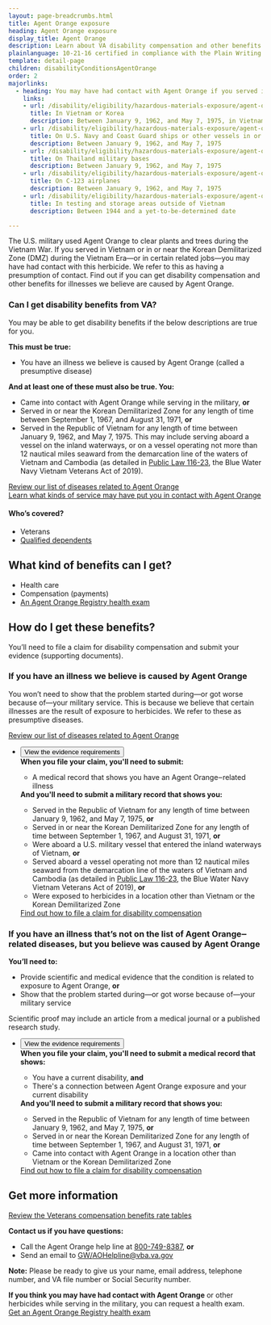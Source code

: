 ```yaml
---
layout: page-breadcrumbs.html
title: Agent Orange exposure
heading: Agent Orange exposure
display_title: Agent Orange
description: Learn about VA disability compensation and other benefits for Veterans with illnesses related to Agent Orange exposure during the Vietnam War or in certain related jobs. Find out if you may have had contact with this herbicide, and how to file a claim for compensation.
plainlanguage: 10-21-16 certified in compliance with the Plain Writing Act
template: detail-page
children: disabilityConditionsAgentOrange
order: 2
majorlinks:
  - heading: You may have had contact with Agent Orange if you served in any of these ways
    links:
    - url: /disability/eligibility/hazardous-materials-exposure/agent-orange/service-in-vietnam-korea/
      title: In Vietnam or Korea
      description: Between January 9, 1962, and May 7, 1975, in Vietnam, or between September 1, 1967, and August 31, 1971, in or near the Korean Demilitarized Zone
    - url: /disability/eligibility/hazardous-materials-exposure/agent-orange/navy-coast-guard-ships-vietnam/
      title: On U.S. Navy and Coast Guard ships or other vessels in or near Vietnam
      description: Between January 9, 1962, and May 7, 1975
    - url: /disability/eligibility/hazardous-materials-exposure/agent-orange/thailand-military-bases/
      title: On Thailand military bases
      description: Between January 9, 1962, and May 7, 1975
    - url: /disability/eligibility/hazardous-materials-exposure/agent-orange/c-123-aircraft/
      title: On C-123 airplanes
      description: Between January 9, 1962, and May 7, 1975
    - url: /disability/eligibility/hazardous-materials-exposure/agent-orange/testing-storage-areas/
      title: In testing and storage areas outside of Vietnam
      description: Between 1944 and a yet-to-be-determined date

---
```


<div class="va-introtext">

The U.S. military used Agent Orange to clear plants and trees during the Vietnam War. If you served in Vietnam or in or near the Korean Demilitarized Zone (DMZ) during the Vietnam Era—or in certain related jobs—you may have had contact with this herbicide. We refer to this as having a presumption of contact. Find out if you can get disability compensation and other benefits for illnesses we believe are caused by Agent Orange.

</div>

<div class="feature" markdown="1">

### Can I get disability benefits from VA?

You may be able to get disability benefits if the below descriptions are true for you.

**This must be true:**
 - You have an illness we believe is caused by Agent Orange (called a presumptive disease)

**And at least one of these must also be true. You:**
 - Came into contact with Agent Orange while serving in the military, **or**
 - Served in or near the Korean Demilitarized Zone for any length of time between September 1, 1967, and August 31, 1971, **or**
 - Served in the Republic of Vietnam for any length of time between January 9, 1962, and May 7, 1975. This may include serving aboard a vessel on the inland waterways, or  on a vessel operating not more than 12 nautical miles seaward from the demarcation line of the waters of Vietnam and Cambodia (as detailed in [Public Law 116-23](https://www.congress.gov/bill/116th-congress/house-bill/299/text), the Blue Water Navy Vietnam Veterans Act of 2019).<br>

[Review our list of diseases related to Agent Orange](/disability/eligibility/hazardous-materials-exposure/agent-orange/related-diseases/) <br>
[Learn what kinds of service may have put you in contact with Agent Orange](#kinds-of-service)

#### Who’s covered?

- Veterans
- [Qualified dependents](/disability/eligibility/special-claims/birth-defects/)

</div>

## What kind of benefits can I get?

- Health care
- Compensation (payments)
- [An Agent Orange Registry health exam](/disability/eligibility/hazardous-materials-exposure/agent-orange/registry-health-exam/)

## How do I get these benefits?

You’ll need to file a claim for disability compensation and submit your evidence (supporting documents). <br>

### If you have an illness we believe is caused by Agent Orange

You won’t need to show that the problem started during—or got worse because of—your military service. This is because we believe that certain illnesses are the result of exposure to herbicides. We refer to these as presumptive diseases. <br>

[Review our list of diseases related to Agent Orange](/disability/eligibility/hazardous-materials-exposure/agent-orange/related-diseases/)

<ul class="usa-accordion-bordered">
  <li>
    <button class="usa-accordion-button"
      aria-expanded="false"
      aria-controls="evidence-1">
      View the evidence requirements
    </button>
    <div id="evidence-1" class="usa-accordion-content">
      <strong>When you file your claim, you'll need to submit:</strong> <br>
      <ul>
        <li>A medical record that shows you have an Agent Orange‒related illness</li>
      </ul>
      <strong>And you'll need to submit a military record that shows you:</strong>
      <ul>        
        <li>Served in the Republic of Vietnam for any length of time between January 9, 1962, and May 7, 1975, <strong>or</strong></li>
        <li>Served in or near the Korean Demilitarized Zone for any length of time between September 1, 1967, and August 31, 1971, <strong>or</strong></li>
        <li>Were aboard a U.S. military vessel that entered the inland waterways of Vietnam, <strong>or</strong></li>
        <li>Served aboard a vessel operating not more than 12 nautical miles seaward from the demarcation line of the waters of Vietnam and Cambodia (as detailed in <a href="https://www.congress.gov/bill/116th-congress/house-bill/299/text">Public Law 116-23</a>, the Blue Water Navy Vietnam Veterans Act of 2019), <strong>or</strong></li>
        <li>Were exposed to herbicides in a location other than Vietnam or the Korean Demilitarized Zone</li>
      </ul>
      <a href="https://vagov-content-pr-407.herokuapp.com/disability/how-to-file-claim/">Find out how to file a claim for disability compensation</a>
    </div>
  </li>
  </ul>

### If you have an illness that’s not on the list of Agent Orange‒related diseases, but you believe was caused by Agent Orange

**You’ll need to:**
- Provide scientific and medical evidence that the condition is related to exposure to Agent Orange, **or** <br>
- Show that the problem started during—or got worse because of—your military service

Scientific proof may include an article from a medical journal or a published research study. 

<ul class="usa-accordion-bordered">
  <li>
    <button class="usa-accordion-button"
      aria-expanded="false"
      aria-controls="evidence-2">
      View the evidence requirements
    </button>
    <div id="evidence-2" class="usa-accordion-content">
      <strong>When you file your claim, you'll need to submit a medical record that shows:</strong> <br>
      <ul>
        <li>You have a current disability, <strong>and</strong></li>
        <li>There's a connection between Agent Orange exposure and your current disability</li>
      </ul>          
      <strong>And you'll need to submit a military record that shows you:</strong>      
      <ul>       
        <li>Served in the Republic of Vietnam for any length of time between January 9, 1962, and May 7, 1975, <strong>or</strong></li>
        <li>Served in or near the Korean Demilitarized Zone for any length of time between September 1, 1967, and August 31, 1971, <strong>or</strong></li>
         <li>Came into contact with Agent Orange in a location other than Vietnam or the Korean Demilitarized Zone</li>
      </ul>
      <a href="https://vagov-content-pr-407.herokuapp.com/disability/how-to-file-claim/">Find out how to file a claim for disability compensation</a>
    </div>
  </li>
  </ul>

## Get more information

[Review the Veterans compensation benefits rate tables](https://www.benefits.va.gov/COMPENSATION/resources_comp01.asp)

**Contact us if you have questions:**

- Call the Agent Orange help line at <a href="tel:+18007498387">800-749-8387</a>, **or** 
- Send an email to <a href="mailto:GW/AOHelpline@vba.va.gov">GW/AOHelpline@vba.va.gov</a>

**Note:** Please be ready to give us your name, email address, telephone number, and VA file number or Social Security number.

**If you think you may have had contact with Agent Orange** or other herbicides while serving in the military, you can request a health exam. <br>
[Get an Agent Orange Registry health exam](/disability/eligibility/hazardous-materials-exposure/agent-orange/registry-health-exam/)

<span id="kinds-of-service"></span>
